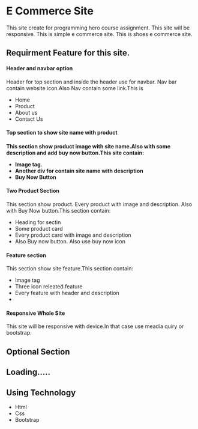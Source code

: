 <h1>E Commerce Site</h1>

<p>This site create for programming hero course assignment. This site will be responsive. This is simple e commerce site. This is shoes e commerce site.</p>

<h2>Requirment Feature for this site.</h2>

<h4>Header and navbar option</h4>
<p>Header for top section and inside the header use for navbar. Nav bar contain website icon.Also Nav contain some link.This is </p>
<ul>
<li> Home </li>
<li> Product </li>
<li> About us </li>
<li> Contact Us </li>
</ul>

<h4>Top section to show site name with product<h4>
<p>This section show product image with site name.Also with some description and add buy now button.This site contain:</p>
<ul>
<li> Image tag. </li>
<li> Another div for contain site name with description </li>
<li> Buy Now Button </li>
</ul>

<h4>Two Product Section</h4>
<p>This section show product. Every product with image and description. Also with Buy Now button.This section contain:</p>
<ul>
<li> Heading for sectin </li>
<li> Some product card </li>
<li> Every product card with image and description </li>
<li> Also Buy now button. Also use buy now icon </li>
</ul>

<h4>Feature section</h4>
<p> This section show site feature.This section contain: </p>
<ul>
<li> Image tag </li>
<li> Three icon releated feature </li>
<li> Every feature with header and description <li>
</ul>

<h4> Responsive Whole Site </h4>
<p>This site will be responsive with device.In that case use meadia quiry or bootstrap.</p>

<h2> Optional Section <h2>
<p> Loading..... </p>


<h2>Using Technology</h2>
<ul>
<li> Html </li>
<li> Css </li>
<li> Bootstrap </li>

